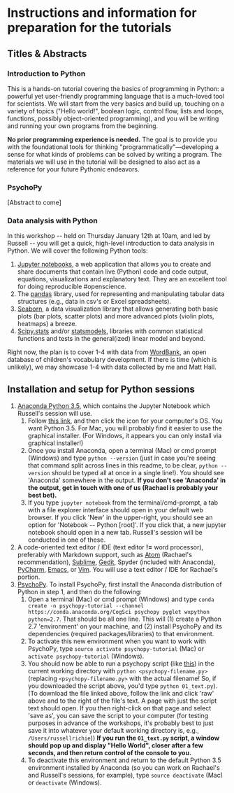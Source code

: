# Instructions and information for preparation for the tutorials

## Titles & Abstracts

### Introduction to Python

This is a hands-on tutorial covering the basics of programming in Python: a powerful yet
user-friendly programming language that is a much-loved tool for scientists. We will
start from the very basics and build up, touching on a variety of topics ("Hello 
world!", boolean logic, control flow, lists and loops, functions, possibly
object-oriented programming), and you will be writing and running your own
programs from the beginning.

**No prior programming experience is needed.** The goal is to provide you with 
the foundational tools for thinking "programmatically"—developing a sense for
what kinds of problems can be solved by writing a program. The materials we will
use in the tutorial will be designed to also act as a reference for your future
Pythonic endeavors. 

### PsychoPy

[Abstract to come]

### Data analysis with Python

In this workshop -- held on Thursday January 12th at 10am, and led by Russell -- you will get a quick, high-level introduction to data analysis in Python. We will cover the following Python tools:

1. [Jupyter notebooks](https://jupyter.org/), a web application that allows you to create and share documents that contain live (Python) code and code output, equations, visualizations and explanatory text. They are an excellent tool for doing reproducible #openscience.
2. The [pandas](http://pandas.pydata.org) library, used for representing and manipulating tabular data structures (e.g., data in csv's or Excel spreadsheets).
3. [Seaborn](http://seaborn.pydata.org), a data visualization library that allows generating both basic plots (bar plots, scatter plots) and more advanced plots (violin plots, heatmaps) a breeze.
4. [Scipy.stats](https://docs.scipy.org/doc/scipy/reference/stats.html) and/or [statsmodels](http://statsmodels.sourceforge.net/), libraries with common statistical functions and tests in the general(ized) linear model and beyond.

Right now, the plan is to cover 1-4 with data from [WordBank](http://wordbank.stanford.edu), an open database of children's vocabulary development. If there is time (which is unlikely), we may showcase 1-4 with data collected by me and Matt Hall.

## Installation and setup for Python sessions

1. [Anaconda Python 3.5](https://www.continuum.io/downloads), which contains the Jupyter Notebook which Russell's session will use.
    1. Follow [this link](https://www.continuum.io/downloads), and then click the icon for your computer's OS. You want Python 3.5. For Mac, you will probably find it easier to use the graphical installer. (For Windows, it appears you can only install via graphical installer!)
    2. Once you install Anaconda, open a terminal (Mac) or cmd prompt (Windows) and type `python --version` (just in case you're seeing that command split across lines in this readme, to be clear, `python --version` should be typed all at once in a single line!). You should see 'Anaconda' somewhere in the output. **If you don't see 'Anaconda' in the output, get in touch with one of us (Rachael is probably your best bet).**
    3. If you type `jupyter notebook` from the terminal/cmd-prompt, a tab with a file explorer interface should open in your default web browser. If you click 'New' in the upper-right, you should see an option for 'Notebook -- Python [root]'. If you click that, a new jupyter notebook should open in a new tab. Russell's session will be conducted in one of these.
2. A code-oriented text editor / IDE (text editor **!=** word processor), preferably with Markdown support, such as [Atom](https://atom.io) (Rachael's recommendation), [Sublime](https://www.sublimetext.com/), [Gedit](https://wiki.gnome.org/Apps/Gedit), Spyder (included with Anaconda), [PyCharm](https://www.jetbrains.com/pycharm/), [Emacs](https://www.gnu.org/software/emacs/), or [Vim](http://www.vim.org/). You will use a text editor / IDE for Rachael's portion.
3. [PsychoPy](www.psychopy.org). To install PsychoPy, first install the Anaconda distribution of Python in step 1, and then do the following:
    1. Open a terminal (Mac) or cmd prompt (Windows) and type `conda create -n psychopy-tutorial --channel https://conda.anaconda.org/CogSci psychopy pyglet wxpython python=2.7`. That should be all one line. This will (1) create a Python 2.7 'environment' on your machine, and (2) install PsychoPy and its dependencies (required packages/libraries) to that environment.
    2. To activate this new environment when you want to work with PsychoPy, type `source activate psychopy-tutorial` (Mac) or `activate psychopy-tutorial` (Windows).
    3. You should now be able to run a psychopy script (like [this](https://github.com/drussellmrichie/uconn_jterm_python_workshops/blob/master/python-psychopy/01_text.py)) in the current working directory with `python <psychopy-filename.py>` (replacing `<psychopy-filename.py>` with the actual filename! So, if you downloaded the script above, you'd type `python 01_text.py`). (To download the file linked above, follow the link and click 'raw' above and to the right of the file's text. A page with just the script text should open. If you then right-click on that page and select 'save as', you can save the script to your computer (for testing purposes in advance of the workshops, it's probably best to just save it into whatever your default working directory is, e.g., `/Users/russellrichie`)) **If you run the `01_text.py` script, a window should pop up and display "Hello World", closer after a few seconds, and then return control of the console to you.**
    4. To deactivate this environment and return to the default Python 3.5 environment installed by Anaconda (so you can work on Rachael's and Russell's sessions, for example), type `source deactivate` (Mac) or `deactivate` (Windows).
